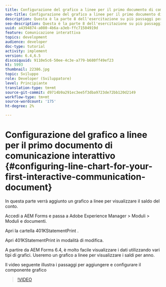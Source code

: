 ```yaml
---
title: Configurazione del grafico a linee per il primo documento di comunicazione interattivo
seo-title: Configurazione del grafico a linee per il primo documento di comunicazione interattivo
description: Questa è la parte 8 dell'esercitazione su più passaggi per creare il primo documento di comunicazione interattivo per il canale di stampa. In questa parte verrà aggiunto un grafico a linee per visualizzare il saldo del conto.
seo-description: Questa è la parte 8 dell'esercitazione su più passaggi per creare il primo documento di comunicazione interattivo per il canale di stampa. In questa parte verrà aggiunto un grafico a linee per visualizzare il saldo del conto.
uuid: a4394874-a080-4b6a-a3eb-ffc71504919d
feature: Comunicazione interattiva
topics: development
audience: developer
doc-type: tutorial
activity: implement
version: 6.4,6.5
discoiquuid: 9110e5c6-50ee-4c3e-a779-b680ff49ef23
kt: 5993
thumbnail: 22386.jpg
topic: Sviluppo
role: Developer (Sviluppatore)
level: Principiante
translation-type: tm+mt
source-git-commit: d9714b9a291ec3ee5f3dba9723de72bb120d2149
workflow-type: tm+mt
source-wordcount: '175'
ht-degree: 2%

---
```



# Configurazione del grafico a linee per il primo documento di comunicazione interattivo {#configuring-line-chart-for-your-first-interactive-communication-document}

In questa parte verrà aggiunto un grafico a linee per visualizzare il saldo del conto.

Accedi a AEM Forms e passa a Adobe Experience Manager > Moduli > Moduli e documenti.

Apri la cartella 401KStatementPrint .

Apri 401KStatementPrint in modalità di modifica.

A partire da AEM Forms 6.4, è molto facile visualizzare i dati utilizzando vari tipi di grafici. Useremo un grafico a linee per visualizzare i saldi per anno.

Il video seguente illustra i passaggi per aggiungere e configurare il componente grafico

>[!VIDEO](https://video.tv.adobe.com/v/22386/?quality=9&learn=on)

